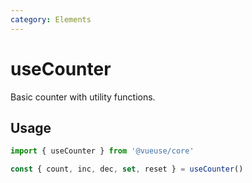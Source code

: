 ```yaml
---
category: Elements
---
```


# useCounter

Basic counter with utility functions.

## Usage

```ts
import { useCounter } from '@vueuse/core'

const { count, inc, dec, set, reset } = useCounter()
```
